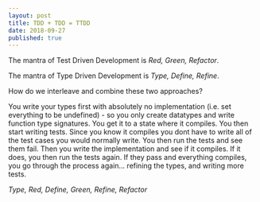 ```yaml
---
layout: post
title: TDD + TDD = TTDD
date: 2018-09-27
published: true
---
```


The mantra of Test Driven Development is *Red, Green, Refactor*.

The mantra of Type Driven Development is *Type, Define, Refine*.

How do we interleave and combine these two approaches?

You write your types first with absolutely no implementation (i.e. set everything to be undefined) - so you only create datatypes and write function type signatures. You get it to a state where it compiles. You then start writing tests. Since you know it compiles you dont have to write all of the test cases you would normally write. You then run the tests and see them fail. Then you write the implementation and see if it compiles. If it does, you then run the tests again. If they pass and everything compiles, you go through the process again... refining the types, and writing more tests.

*Type, Red, Define, Green, Refine, Refactor*
